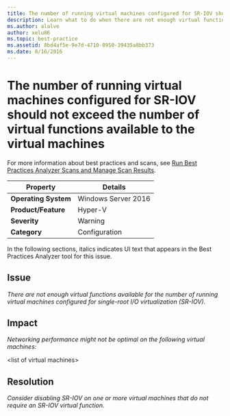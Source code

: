 ```yaml
---
title: The number of running virtual machines configured for SR-IOV should not exceed the number of virtual functions available to the virtual machines
description: Learn what to do when there are not enough virtual functions available for the number of running virtual machines configured for single-root I/O virtualization (SR-IOV).
ms.author: alalve
author: xelu86
ms.topic: best-practice
ms.assetid: 8bd4af5e-9e7d-4710-8950-39435a8bb373
ms.date: 8/16/2016
---
```

# The number of running virtual machines configured for SR-IOV should not exceed the number of virtual functions available to the virtual machines

For more information about best practices and scans, see [Run Best Practices Analyzer Scans and Manage Scan Results](/previous-versions/windows/it-pro/windows-server-2012-R2-and-2012/hh831400(v=ws.11)).

|Property|Details|
|-|-|
|**Operating System**|Windows Server 2016|
|**Product/Feature**|Hyper-V|
|**Severity**|Warning|
|**Category**|Configuration|

In the following sections, italics indicates UI text that appears in the Best Practices Analyzer tool for this issue.

## Issue
*There are not enough virtual functions available for the number of running virtual machines configured for single-root I/O virtualization (SR-IOV).*

## Impact
*Networking performance might not be optimal on the following virtual machines:*

\<list of virtual machines>

## Resolution
*Consider disabling SR-IOV on one or more virtual machines that do not require an SR-IOV virtual function.*


